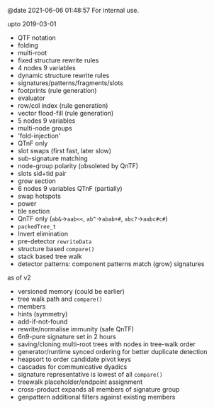 @date 2021-06-06 01:48:57
For internal use.

upto 2019-03-01

- QTF notation
- folding
- multi-root
- fixed structure rewrite rules
- 4 nodes 9 variables
- dynamic structure rewrite rules
- signatures/patterns/fragments/slots
- footprints (rule generation)
- evaluator
- row/col index (rule generation)
- vector flood-fill (rule generation)
- 5 nodes 9 variables
- multi-node groups
- 'fold-injection'
- QTnF only
- slot swaps (first fast, later slow)
- sub-signature matching
- node-group polarity (obsoleted by QnTF)
- slots sid+tid pair
- grow section
- 6 nodes 9 variables QTnF (partially)
- swap hotspots
- power
- tile section
- QnTF only (`ab&`->`aab<<`, `ab^`->`abab+#`, `abc?`->`aabc#c#`)
- `packedTree_t`
- Invert elimination
- pre-detector `rewriteData`
- structure based `compare()`
- stack based tree walk
- detector patterns: component patterns match (grow) signatures

as of v2
- versioned memory (could be earlier)
- tree walk path and `compare()`
- members
- hints (symmetry)
- add-if-not-found
- rewrite/normalise immunity (safe QnTF)
- 6n9-pure signature set in 2 hours
- saving/cloning multi-root trees with nodes in tree-walk order
- generator/runtime synced ordering for better duplicate detection
- heapsort to order candidate pivot keys
- cascades for communicative dyadics
- signature representative is lowest of all `compare()`
- treewalk placeholder/endpoint assignment
- cross-product expands all members of signature group
- genpattern additional filters against existing members
